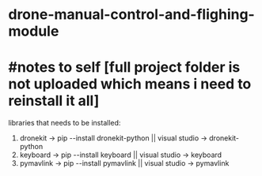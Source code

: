 # drone-manual-control-and-flighing-module
# #notes to self [full project folder is not uploaded which means i need to reinstall it all]
 libraries that needs to be installed:
  1) dronekit -> pip --install dronekit-python || visual studio -> dronekit-python
  2) keyboard -> pip --install keyboard || visual studio -> keyboard
  3) pymavlink -> pip --install pymavlink || visual studio -> pymavlink
